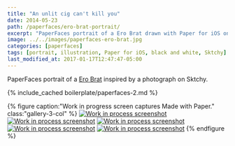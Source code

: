 ```yaml
---
title: "An unlit cig can't kill you"
date: 2014-05-23
path: /paperfaces/ero-brat-portrait/
excerpt: "PaperFaces portrait of a Ero Brat drawn with Paper for iOS on an iPad."
image: ../../images/paperfaces-ero-brat.jpg
categories: [paperfaces]
tags: [portrait, illustration, Paper for iOS, black and white, Sktchy]
last_modified_at: 2017-01-17T12:47:47-05:00
---
```


PaperFaces portrait of a [Ero Brat](https://sktchy.com/zPm01D) inspired by a photograph on Sktchy.

{% include_cached boilerplate/paperfaces-2.md %}

{% figure caption:"Work in progress screen captures Made with Paper." class:"gallery-3-col" %}
[![Work in process screenshot](../../images/paperfaces-ero-brat-process-1-600.jpg)](../../images/paperfaces-ero-brat-process-1-lg.jpg) [![Work in process screenshot](../../images/paperfaces-ero-brat-process-2-600.jpg)](../../images/paperfaces-ero-brat-process-2-lg.jpg) [![Work in process screenshot](../../images/paperfaces-ero-brat-process-3-600.jpg)](../../images/paperfaces-ero-brat-process-3-lg.jpg) [![Work in process screenshot](../../images/paperfaces-ero-brat-process-4-600.jpg)](../../images/paperfaces-ero-brat-process-4-lg.jpg) [![Work in process screenshot](../../images/paperfaces-ero-brat-process-5-600.jpg)](../../images/paperfaces-ero-brat-process-5-lg.jpg)
{% endfigure %}
